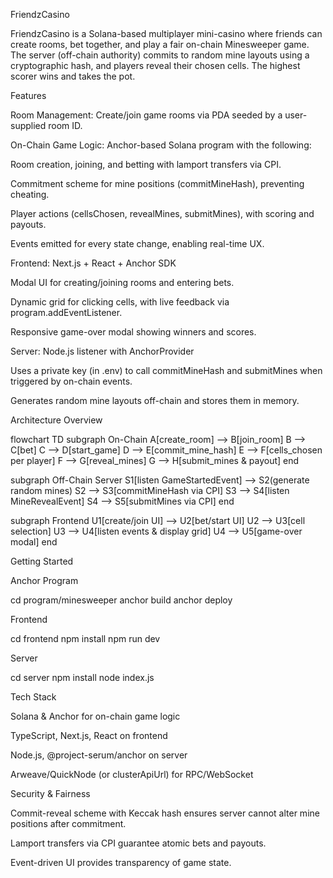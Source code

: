 FriendzCasino

FriendzCasino is a Solana-based multiplayer mini-casino where friends can create rooms, bet together, and play a fair on-chain Minesweeper game. The server (off-chain authority) commits to random mine layouts using a cryptographic hash, and players reveal their chosen cells. The highest scorer wins and takes the pot.

Features

Room Management: Create/join game rooms via PDA seeded by a user-supplied room ID.

On-Chain Game Logic: Anchor-based Solana program with the following:

Room creation, joining, and betting with lamport transfers via CPI.

Commitment scheme for mine positions (commitMineHash), preventing cheating.

Player actions (cellsChosen, revealMines, submitMines), with scoring and payouts.

Events emitted for every state change, enabling real-time UX.

Frontend: Next.js + React + Anchor SDK

Modal UI for creating/joining rooms and entering bets.

Dynamic grid for clicking cells, with live feedback via program.addEventListener.

Responsive game-over modal showing winners and scores.

Server: Node.js listener with AnchorProvider

Uses a private key (in .env) to call commitMineHash and submitMines when triggered by on-chain events.

Generates random mine layouts off-chain and stores them in memory.

Architecture Overview

flowchart TD
  subgraph On-Chain
    A[create_room] --> B[join_room]
    B --> C[bet]
    C --> D[start_game]
    D --> E[commit_mine_hash]
    E --> F[cells_chosen per player]
    F --> G[reveal_mines]
    G --> H[submit_mines & payout]
  end

  subgraph Off-Chain Server
    S1[listen GameStartedEvent] --> S2(generate random mines)
    S2 --> S3[commitMineHash via CPI]
    S3 --> S4[listen MineRevealEvent]
    S4 --> S5[submitMines via CPI]
  end

  subgraph Frontend
    U1[create/join UI] --> U2[bet/start UI]
    U2 --> U3[cell selection]
    U3 --> U4[listen events & display grid]
    U4 --> U5[game-over modal]
  end

Getting Started

Anchor Program

cd program/minesweeper
anchor build
anchor deploy

Frontend

cd frontend
npm install
npm run dev

Server

cd server
npm install
node index.js

Tech Stack

Solana & Anchor for on-chain game logic

TypeScript, Next.js, React on frontend

Node.js, @project-serum/anchor on server

Arweave/QuickNode (or clusterApiUrl) for RPC/WebSocket

Security & Fairness

Commit-reveal scheme with Keccak hash ensures server cannot alter mine positions after commitment.

Lamport transfers via CPI guarantee atomic bets and payouts.

Event-driven UI provides transparency of game state.
